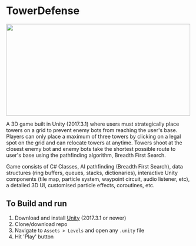 # TowerDefense
<a href="https://imgflip.com/gif/3066gl"><img src="https://i.imgflip.com/3066gl.gif" width = "500" height = "250"/></a>

A 3D game built in Unity (2017.3.1) where users must strategically place towers on a grid to prevent enemy bots from reaching the user's base. Players can only place a maximum of three towers by clicking on a legal spot on the grid and can relocate towers at anytime. Towers shoot at the closest enemy bot and enemy bots take the shortest possible route to user's base using the pathfinding algorithm, Breadth First Search.   

Game consists of C# Classes, AI pathfinding (Breadth First Search), data structures (ring buffers, queues, stacks, dictionaries), interactive Unity components (tile map, particle system, waypoint circuit, audio listener, etc), a detailed 3D UI, customised particle effects, coroutines, etc.

## To Build and run

1. Download and install [Unity](https://unity3d.com/get-unity/download/archive?_ga=2.143266357.1615942277.1556738966-578585574.1553552858) (2017.3.1 or newer)
2. Clone/download repo
3. Navigate to `Assets > Levels` and open any `.unity` file
4. Hit 'Play' button 

